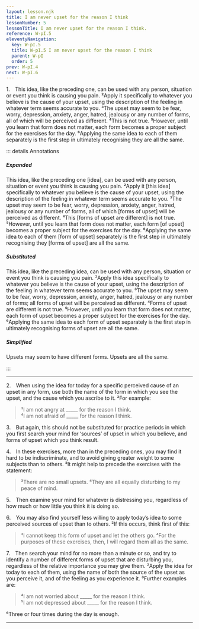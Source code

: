 ```yaml
---
layout: lesson.njk
title: I am never upset for the reason I think
lessonNumber: 5
lessonTitle: I am never upset for the reason I think.
reference: W-pI.5
eleventyNavigation:
  key: W-pI.5
  title: W-pI.5 I am never upset for the reason I think
  parent: W-pI
  order: 5
prev: W-pI.4
next: W-pI.6
---
```


1. This idea, like the preceding one, can be used with any person, situation or event you think is causing you pain. 
²Apply it specifically to whatever you believe is the cause of your upset, using the description of the feeling in whatever term seems accurate to you. 
³The upset may seem to be fear, worry, depression, anxiety, anger, hatred, jealousy or any number of forms, all of which will be perceived as different. 
⁴This is not true. 
⁵However, until you learn that form does not matter, each form becomes a proper subject for the exercises for the day. 
⁶Applying the same idea to each of them separately is the first step in ultimately recognising they are all the same.

::: details Annotations

##### Expanded

This idea, like the preceding one [idea], can be used with any person, situation or event you think is causing you pain. 
²Apply it [this idea] specifically to whatever you believe is the cause of your upset, using the description of the feeling in whatever term seems accurate to you. 
³The upset may seem to be fear, worry, depression, anxiety, anger, hatred, jealousy or any number of forms, all of which [forms of upset] will be perceived as different. ⁴This [forms of upset are different] is not true. 
⁵However, until you learn that form does not matter, each form [of upset] becomes a proper subject for the exercises for the day. 
⁶Applying the same idea to each of them [form of upset] separately is the first step in ultimately recognising they [forms of upset] are all the same.

##### Substituted

This idea, like the preceding idea, can be used with any person, situation or event you think is causing you pain. 
²Apply this idea specifically to whatever you believe is the cause of your upset, using the description of the feeling in whatever term seems accurate to you. 
³The upset may seem to be fear, worry, depression, anxiety, anger, hatred, jealousy or any number of forms; all forms of upset will be perceived as different. 
⁴Forms of upset are different is not true. 
⁵However, until you learn that form does not matter, each form of upset becomes a proper subject for the exercises for the day. 
⁶Applying the same idea to each form of upset separately is the first step in ultimately recognising forms of upset are all the same.

##### Simplified

Upsets may seem to have different forms. 
Upsets are all the same.

<!--::: details Commentary
Through the dynamic of projection, the ego continually seeks to have us believe our problems are outside us in the world of the body — our own or others’. Thus we believe that what upsets us are problems perceived as external to us, beyound our control, for which we must find solutions. As long as we believe in the ego’s seductive smokescreens, the true source of the problem — our misthoughts — remains beyond recognition and therefore beyond correction. (Wapnick, F.A.J., p.67)
::: -->

:::

---

2. When using the idea for today for a specific perceived cause of an upset in any form, use both the name of the form in which you see the upset, and the cause which you ascribe to it. ²For example:

>³I am not angry at _____ for the reason I think.  
⁴I am not afraid of _____ for the reason I think.

3. But again, this should not be substituted for practice periods in which you first search your mind for ‘sources’ of upset in which you believe, and forms of upset which you think result.

4. In these exercises, more than in the preceding ones, you may find it hard to be indiscriminate, and to avoid giving greater weight to some subjects than to others. 
²It might help to precede the exercises with the statement:

>³There are no small upsets. 
⁴They are all equally disturbing to my peace of mind.

5. Then examine your mind for whatever is distressing you, regardless of how much or how little you think it is doing so.

6. You may also find yourself less willing to apply today’s idea to some perceived sources of upset than to others. 
²If this occurs, think first of this:

>³I cannot keep this form of upset and let the others go. 
⁴For the purposes of these exercises, then, I will regard them all as the same.

7. Then search your mind for no more than a minute or so, and try to identify a number of different forms of upset that are disturbing you, regardless of the relative importance you may give them. 
²Apply the idea for today to each of them, using the name of both the source of the upset as you perceive it, and of the feeling as you experience it. 
³Further examples are:

>⁴I am not worried about _____ for the reason I think.  
⁵I am not depressed about _____ for the reason I think.

⁶Three or four times during the day is enough.

---
